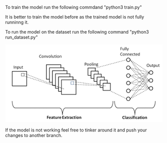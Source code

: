 To train the model run the following commdand "python3 train.py"

It is better to train the model before as the trained model is not fully runninng it. 

To run the model on the dataset run the following command "python3 run_dataset.py"

<img src="https://github.com/soundwaverohit/QuantumSelfDriving/blob/main/CNN_Model/cnn_demo.png" alt="cnn_demo">


If the model is not working feel free to tinker around it and push your changes to another branch. 